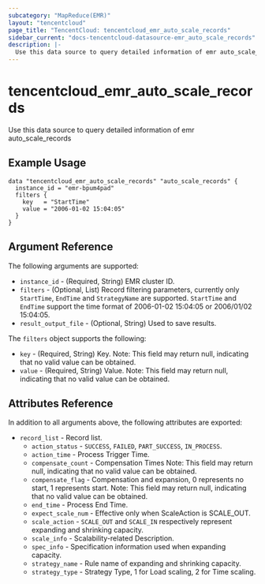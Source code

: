 ```yaml
---
subcategory: "MapReduce(EMR)"
layout: "tencentcloud"
page_title: "TencentCloud: tencentcloud_emr_auto_scale_records"
sidebar_current: "docs-tencentcloud-datasource-emr_auto_scale_records"
description: |-
  Use this data source to query detailed information of emr auto_scale_records
---
```


# tencentcloud_emr_auto_scale_records

Use this data source to query detailed information of emr auto_scale_records

## Example Usage

```hcl
data "tencentcloud_emr_auto_scale_records" "auto_scale_records" {
  instance_id = "emr-bpum4pad"
  filters {
    key   = "StartTime"
    value = "2006-01-02 15:04:05"
  }
}
```

## Argument Reference

The following arguments are supported:

* `instance_id` - (Required, String) EMR cluster ID.
* `filters` - (Optional, List) Record filtering parameters, currently only `StartTime`, `EndTime` and `StrategyName` are supported. `StartTime` and `EndTime` support the time format of 2006-01-02 15:04:05 or 2006/01/02 15:04:05.
* `result_output_file` - (Optional, String) Used to save results.

The `filters` object supports the following:

* `key` - (Required, String) Key. Note: This field may return null, indicating that no valid value can be obtained.
* `value` - (Required, String) Value. Note: This field may return null, indicating that no valid value can be obtained.

## Attributes Reference

In addition to all arguments above, the following attributes are exported:

* `record_list` - Record list.
  * `action_status` - `SUCCESS`, `FAILED`, `PART_SUCCESS`, `IN_PROCESS`.
  * `action_time` - Process Trigger Time.
  * `compensate_count` - Compensation Times Note: This field may return null, indicating that no valid value can be obtained.
  * `compensate_flag` - Compensation and expansion, 0 represents no start, 1 represents start. Note: This field may return null, indicating that no valid value can be obtained.
  * `end_time` - Process End Time.
  * `expect_scale_num` - Effective only when ScaleAction is SCALE_OUT.
  * `scale_action` - `SCALE_OUT` and `SCALE_IN` respectively represent expanding and shrinking capacity.
  * `scale_info` - Scalability-related Description.
  * `spec_info` - Specification information used when expanding capacity.
  * `strategy_name` - Rule name of expanding and shrinking capacity.
  * `strategy_type` - Strategy Type, 1 for Load scaling, 2 for Time scaling.


